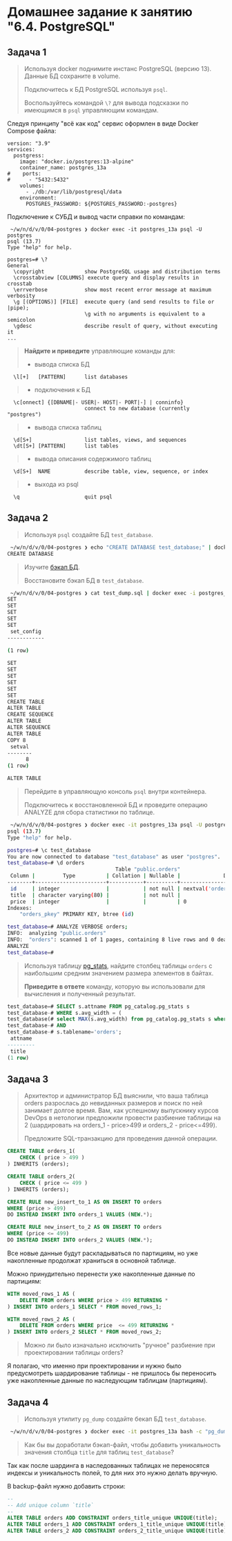 # Домашнее задание к занятию "6.4. PostgreSQL"

## Задача 1

> Используя docker поднимите инстанс PostgreSQL (версию 13). Данные БД сохраните в volume.
>
> Подключитесь к БД PostgreSQL используя `psql`.
>
> Воспользуйтесь командой `\?` для вывода подсказки по имеющимся в `psql` управляющим командам.

Следуя принципу "всё как код" сервис оформлен в виде Docker Compose файла:

```docker
version: "3.9"
services:
  postgress:
    image: "docker.io/postgres:13-alpine"
    container_name: postgres_13a
#    ports:
#      - "5432:5432"
    volumes:
      - ./db:/var/lib/postgresql/data
    environment:
      POSTGRES_PASSWORD: ${POSTGRES_PASSWORD:-postgres}
```

Подключение к СУБД и вывод части справки по командам:

```shell
 ~/w/n/d/v/0/04-postgres ❯ docker exec -it postgres_13a psql -U postgres
psql (13.7)
Type "help" for help.

postgres=# \?
General
  \copyright             show PostgreSQL usage and distribution terms
  \crosstabview [COLUMNS] execute query and display results in crosstab
  \errverbose            show most recent error message at maximum verbosity
  \g [(OPTIONS)] [FILE]  execute query (and send results to file or |pipe);
                         \g with no arguments is equivalent to a semicolon
  \gdesc                 describe result of query, without executing it
...
```

> **Найдите и приведите** управляющие команды для:
>
> - вывода списка БД

```postgres
  \l[+]   [PATTERN]      list databases
```

> - подключения к БД

```postgres
  \c[onnect] {[DBNAME|- USER|- HOST|- PORT|-] | conninfo}
                         connect to new database (currently "postgres")
```

> - вывода списка таблиц

```postgres
  \d[S+]                 list tables, views, and sequences
  \dt[S+] [PATTERN]      list tables
```

> - вывода описания содержимого таблиц

```postgres
  \d[S+]  NAME           describe table, view, sequence, or index
```

> - выхода из psql

```postgres
  \q                     quit psql
```

## Задача 2

> Используя `psql` создайте БД `test_database`.

```bash
 ~/w/n/d/v/0/04-postgres ❯ echo "CREATE DATABASE test_database;" | docker exec -i postgres_13a psql -U postgres
CREATE DATABASE
```

> Изучите [бэкап БД](https://github.com/netology-code/virt-homeworks/tree/master/06-db-04-postgresql/test_data).
>
> Восстановите бэкап БД в `test_database`.

```bash
 ~/w/n/d/v/0/04-postgres ❯ cat test_dump.sql | docker exec -i postgres_13a psql -U postgres test_database
SET
SET
SET
SET
SET
 set_config 
------------
 
(1 row)

SET
SET
SET
SET
SET
SET
CREATE TABLE
ALTER TABLE
CREATE SEQUENCE
ALTER TABLE
ALTER SEQUENCE
ALTER TABLE
COPY 8
 setval 
--------
      8
(1 row)

ALTER TABLE
```

> Перейдите в управляющую консоль `psql` внутри контейнера.
>
> Подключитесь к восстановленной БД и проведите операцию ANALYZE для сбора статистики по таблице.

```bash
 ~/w/n/d/v/0/04-postgres ❯ docker exec -it postgres_13a psql -U postgres
psql (13.7)
Type "help" for help.

postgres=# \c test_database
You are now connected to database "test_database" as user "postgres".
test_database=# \d orders
                                   Table "public.orders"
 Column |         Type          | Collation | Nullable |              Default               
--------+-----------------------+-----------+----------+------------------------------------
 id     | integer               |           | not null | nextval('orders_id_seq'::regclass)
 title  | character varying(80) |           | not null | 
 price  | integer               |           |          | 0
Indexes:
    "orders_pkey" PRIMARY KEY, btree (id)

test_database=# ANALYZE VERBOSE orders;
INFO:  analyzing "public.orders"
INFO:  "orders": scanned 1 of 1 pages, containing 8 live rows and 0 dead rows; 8 rows in sample, 8 estimated total rows
ANALYZE
test_database=# 
```

> Используя таблицу [pg_stats](https://postgrespro.ru/docs/postgresql/12/view-pg-stats), найдите столбец таблицы `orders` 
> с наибольшим средним значением размера элементов в байтах.
>
> **Приведите в ответе** команду, которую вы использовали для вычисления и полученный результат.

```sql
test_database=# SELECT s.attname FROM pg_catalog.pg_stats s
test_database-# WHERE s.avg_width = (
test_database(# select MAX(s.avg_width) from pg_catalog.pg_stats s where s.tablename='orders')
test_database-# AND
test_database-# s.tablename='orders';
 attname 
---------
 title
(1 row)
```

## Задача 3

> Архитектор и администратор БД выяснили, что ваша таблица orders разрослась до невиданных размеров и
> поиск по ней занимает долгое время. Вам, как успешному выпускнику курсов DevOps в нетологии предложили
> провести разбиение таблицы на 2 (шардировать на orders_1 - price>499 и orders_2 - price<=499).
>
> Предложите SQL-транзакцию для проведения данной операции.

```sql
CREATE TABLE orders_1(
    CHECK ( price > 499 )
) INHERITS (orders);

CREATE TABLE orders_2(
    CHECK ( price <= 499 )
) INHERITS (orders);

CREATE RULE new_insert_to_1 AS ON INSERT TO orders
WHERE (price > 499)
DO INSTEAD INSERT INTO orders_1 VALUES (NEW.*);

CREATE RULE new_insert_to_2 AS ON INSERT TO orders
WHERE (price <= 499)
DO INSTEAD INSERT INTO orders_2 VALUES (NEW.*);
```

Все новые данные будут раскладываться по партициям, но уже накопленные продолжат храниться в основной таблице.

Можно принудительно перенести уже накопленные данные по партициям:

```sql
WITH moved_rows_1 AS (
    DELETE FROM orders WHERE price > 499 RETURNING *
) INSERT INTO orders_1 SELECT * FROM moved_rows_1;

WITH moved_rows_2 AS (
    DELETE FROM orders WHERE price  <= 499 RETURNING *
) INSERT INTO orders_2 SELECT * FROM moved_rows_2;
```

> Можно ли было изначально исключить "ручное" разбиение при проектировании таблицы orders?

Я полагаю, что именно при проектировании и нужно было предусмотреть шардирование таблицы - не пришлось бы переносить уже накопленные данные по наследующим таблицам (партициям).

## Задача 4

> Используя утилиту `pg_dump` создайте бекап БД `test_database`.

```bash
 ~/w/n/d/v/0/04-postgres ❯ docker exec -it postgres_13a bash -c "pg_dump -U postgres test_database" > test_database.sql.dump
```

> Как бы вы доработали бэкап-файл, чтобы добавить уникальность значения столбца `title` для таблиц `test_database`?

Так как после шардинга в наследованных таблицах не переносятся индексы и уникальность полей, то для них это нужно делать вручную.

В backup-файл нужно добавить строки:

```sql
--
-- Add unique column `title`
--
ALTER TABLE orders ADD CONSTRAINT orders_title_unique UNIQUE(title);
ALTER TABLE orders_1 ADD CONSTRAINT orders_1_title_unique UNIQUE(title);
ALTER TABLE orders_2 ADD CONSTRAINT orders_2_title_unique UNIQUE(title);
```
